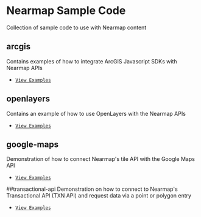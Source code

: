 # Nearmap Sample Code
Collection of sample code to use with Nearmap content

## arcgis
Contains examples of how to integrate ArcGIS Javascript SDKs with Nearmap APIs
- [`View Examples`](./arcgis/README.md)

## openlayers
Contains an example of how to use OpenLayers with the Nearmap APIs
- [`View Examples`](./openlayers/README.md)

## google-maps
Demonstration of how to connect Nearmap's tile API with the Google Maps API
- [`View Examples`](./google-maps/README.md)

##transactional-api
Demonstration on how to connect to Nearmap's Transactional API (TXN API) and request data via a point or polygon entry
- [`View Examples`](./google-maps/README.md)
